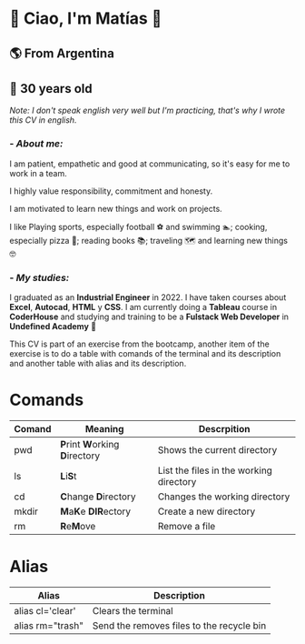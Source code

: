 # 👋 Ciao, I'm Matías 👋

## 🌎 From Argentina 
## 🍰 30 years old

*_Note:_ I don't speak english very well but I'm practicing, that's why I wrote this CV in english.*

### - _*About me:*_

I am patient, empathetic and good at communicating, so it's easy for me to work in a team.

I highly value responsibility, commitment and honesty.

I am motivated to learn new things and work on projects.

I like Playing sports, especially football ⚽ and swimming 🏊; cooking, especially pizza 🍕; reading books 📚; traveling 🗺️ and learning new things 🤓

### - _*My studies:*_

I graduated as an **Industrial Engineer** in 2022.
I have taken courses about **Excel**, **Autocad**, **HTML** y **CSS**.
I am currently doing a **Tableau** course in **CoderHouse** and studying and training to be a **Fulstack Web Developer** in **Undefined Academy** 🚀



This CV is part of an exercise from the bootcamp, another item of the exercise is to do a table with comands of the terminal and its description and another table with alias and its description.

# Comands
| Comand | Meaning | Descrpition |
|--|--|--|
| pwd | **P**rint **W**orking **D**irectory | Shows the current directory |
| ls | **L**i**S**t | List the files in the working directory |
| cd | **C**hange **D**irectory | Changes the working directory |
| mkdir | **M**a**K**e **DIR**ectory | Create a new directory |
| rm | **R**e**M**ove | Remove a file |

# Alias

| Alias | Description |
|--|--|
| alias cl='clear'| Clears the terminal|
| alias rm="trash" | Send the removes files to the recycle bin |






<!--
**Matipela/Matipela** is a ✨ _special_ ✨ repository because its `README.md` (this file) appears on your GitHub profile.

Here are some ideas to get you started:

- 🔭 I’m currently working on ...
- 🌱 I’m currently learning ...
- 👯 I’m looking to collaborate on ...
- 🤔 I’m looking for help with ...
- 💬 Ask me about ...
- 📫 How to reach me: ...
- 😄 Pronouns: ...
- ⚡ Fun fact: ...
-->
